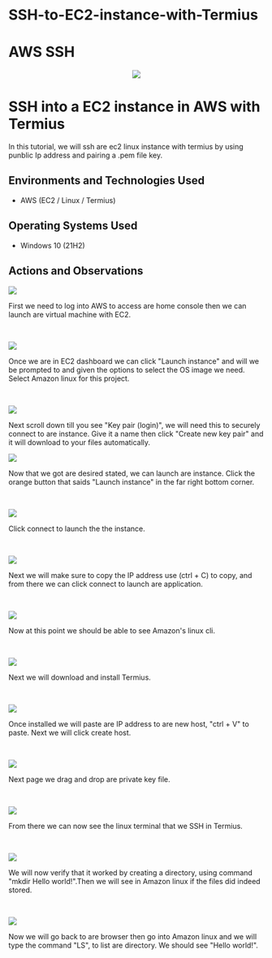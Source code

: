 # SSH-to-EC2-instance-with-Termius
# AWS SSH
<p align="center">
<img src="https://i.imgur.com/sspxmci.png"/>
</p>

<h1>SSH into a EC2 instance in AWS with Termius</h1>
In this tutorial, we will ssh are ec2 linux instance with termius by using punblic Ip address and pairing a .pem file key. <br />




<h2>Environments and Technologies Used</h2>

- AWS (EC2 / Linux / Termius)


<h2>Operating Systems Used </h2>

- Windows 10 (21H2)


<h2>Actions and Observations</h2>

<p>
<img src="https://i.imgur.com/lK6a3Qj.png"/>
</p>
<p>
First we need to log into AWS to access are home console then we can launch are virtual machine with EC2.
</p>
<br />

<p>
<img src="https://i.imgur.com/SoKuUx5.png"/>
</p>
<p>
Once we are in EC2 dashboard we can click "Launch instance" and will we be prompted to and given the options to select the OS image we need. Select Amazon linux for this project.
</p>
<br />

<p>
<img src="https://i.imgur.com/Rq5FILe.png"/>
</p>
<p>
Next scroll down till you see "Key pair (login)", we will need this to securely connect to are instance. Give it a name then click "Create new key pair" and it will download to your files automatically. 
<br />

<p>
<img src="https://i.imgur.com/FDDBRBI.png"/>
</p>
<p>
Now that we got are desired stated, we can launch are instance. Click the orange button that saids "Launch instance" in the far right bottom corner.
</p>
<br />

<p>
<img src="https://i.imgur.com/HNJEptQ.png"/>
</p>
<p>
Click connect to launch the the instance.
</p>
<br />

<p>
<img src="https://i.imgur.com/st2ehjA.png"/>
</p>
<p>
Next we will make sure to copy the IP address use (ctrl + C) to copy, and from there we can click connect to launch are application.
</p>
<br />

<p>
<img src="https://i.imgur.com/SfFPzlb.png"/>
</p>
<p>
Now at this point we should be able to see Amazon's linux cli.
</p>
<br />

<p>
<img src="https://i.imgur.com/cS2bRw7.png"/>
</p>
<p>
Next we will download and install Termius.
</p>
<br />

<p>
<img src="https://i.imgur.com/tIcNb8M.png"/>
</p>
<p>
Once installed we will paste are IP address to are new host, "ctrl + V" to paste. Next we will click create host. 
</p>
<br />

<p>
<img src="https://i.imgur.com/RW9RuhU.png"/>
</p>
<p>
Next page we drag and drop are private key file.
</p>
<br />

<p>
<img src="https://i.imgur.com/9MW3tas.png"/>
</p>
<p>
From there we can now see the linux terminal that we SSH in Termius.
</p>
<br />

<p>
<img src="https://i.imgur.com/C9YQgMw.png"/>
</p>
<p>
We will now verify that it worked by creating a directory, using command "mkdir Hello world!".Then we will see in Amazon linux if the files did indeed stored. 
</p>
<br />

<p>
<img src="https://i.imgur.com/raXpqVy.png"/>
</p>
<p>
Now we will go back to are browser then go into Amazon linux and we will  type the command "LS", to list are directory. We should see "Hello world!". 
</p>
<br />
